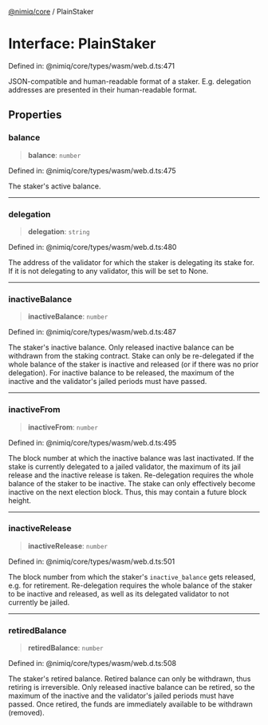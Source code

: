 [@nimiq/core](../globals.md) / PlainStaker

# Interface: PlainStaker

Defined in: @nimiq/core/types/wasm/web.d.ts:471

JSON-compatible and human-readable format of a staker. E.g. delegation addresses are presented in their
human-readable format.

## Properties

### balance

> **balance**: `number`

Defined in: @nimiq/core/types/wasm/web.d.ts:475

The staker\'s active balance.

***

### delegation

> **delegation**: `string`

Defined in: @nimiq/core/types/wasm/web.d.ts:480

The address of the validator for which the staker is delegating its stake for. If it is not
delegating to any validator, this will be set to None.

***

### inactiveBalance

> **inactiveBalance**: `number`

Defined in: @nimiq/core/types/wasm/web.d.ts:487

The staker\'s inactive balance. Only released inactive balance can be withdrawn from the staking contract.
Stake can only be re-delegated if the whole balance of the staker is inactive and released
(or if there was no prior delegation). For inactive balance to be released, the maximum of
the inactive and the validator\'s jailed periods must have passed.

***

### inactiveFrom

> **inactiveFrom**: `number`

Defined in: @nimiq/core/types/wasm/web.d.ts:495

The block number at which the inactive balance was last inactivated.
If the stake is currently delegated to a jailed validator, the maximum of its jail release
and the inactive release is taken. Re-delegation requires the whole balance of the staker to be inactive.
The stake can only effectively become inactive on the next election block. Thus, this may contain a
future block height.

***

### inactiveRelease

> **inactiveRelease**: `number`

Defined in: @nimiq/core/types/wasm/web.d.ts:501

The block number from which the staker\'s `inactive_balance` gets released, e.g. for retirement.
Re-delegation requires the whole balance of the staker to be inactive and released, as well as
its delegated validator to not currently be jailed.

***

### retiredBalance

> **retiredBalance**: `number`

Defined in: @nimiq/core/types/wasm/web.d.ts:508

The staker\'s retired balance. Retired balance can only be withdrawn, thus retiring is irreversible.
Only released inactive balance can be retired, so the maximum of the inactive and the validator\'s jailed
periods must have passed.
Once retired, the funds are immediately available to be withdrawn (removed).
